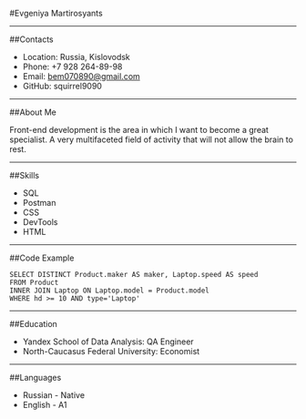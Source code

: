 #Evgeniya Martirosyants
___
##Contacts
* Location: Russia, Kislovodsk
* Phone: +7 928 264-89-98
* Email: bem070890@gmail.com
* GitHub: squirrel9090
___
##About Me

<p>Front-end  development is the area in which I want to become a great specialist. A very multifaceted field
of activity that will not allow the brain to rest.</p>

___
##Skills

* SQL
* Postman
* CSS 
* DevTools
* HTML
___
##Code Example

```
SELECT DISTINCT Product.maker AS maker, Laptop.speed AS speed
FROM Product
INNER JOIN Laptop ON Laptop.model = Product.model
WHERE hd >= 10 AND type='Laptop'
```
___
##Education
* Yandex School of Data Analysis: QA Engineer
* North-Caucasus Federal University: Economist
___
##Languages
* Russian - Native
* English - A1

